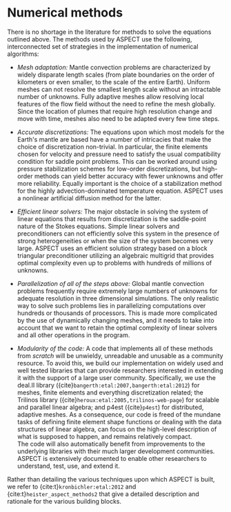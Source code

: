 
# Numerical methods

There is no shortage in the literature for methods to solve the equations outlined above.
The methods used by ASPECT use the following, interconnected set of strategies in the implementation of numerical algorithms:

-   *Mesh adaptation:* Mantle convection problems are characterized by widely disparate length scales (from plate boundaries on the order of kilometers or even smaller, to the scale of the entire Earth).
Uniform meshes can not resolve the smallest length scale without an intractable number of unknowns.
Fully adaptive meshes allow resolving local features of the flow field without the need to refine the mesh globally.
Since the location of plumes that require high resolution change and move with time, meshes also need to be adapted every few time steps.

-   *Accurate discretizations:* The equations upon which most models for the Earth's mantle are based have a number of intricacies that make the choice of discretization non-trivial.
In particular, the finite elements chosen for velocity and pressure need to satisfy the usual compatibility condition for saddle point problems.
This can be worked around using pressure stabilization schemes for low-order discretizations, but high-order methods can yield better accuracy with fewer unknowns and offer more reliability.
Equally important is the choice of a stabilization method for the highly advection-dominated temperature equation.
ASPECT uses a nonlinear artificial diffusion method for the latter.

-   *Efficient linear solvers:* The major obstacle in solving the system of linear equations that results from discretization is the saddle-point nature of the Stokes equations.
Simple linear solvers and preconditioners can not efficiently solve this system in the presence of strong heterogeneities or when the size of the system becomes very large.
ASPECT uses an efficient solution strategy based on a block triangular preconditioner utilizing an algebraic multigrid that provides optimal complexity even up to problems with hundreds of millions of unknowns.

-   *Parallelization of all of the steps above:* Global mantle convection problems frequently require extremely large numbers of unknowns for adequate resolution in three dimensional simulations.
The only realistic way to solve such problems lies in parallelizing computations over hundreds or thousands of processors.
This is made more complicated by the use of dynamically changing meshes, and it needs to take into account that we want to retain the optimal complexity of linear solvers and all other operations in the program.

-   *Modularity of the code:* A code that implements all of these methods from *scratch* will be unwieldy, unreadable and unusable as a community resource.
To avoid this, we build our implementation on widely used and well tested libraries that can provide researchers interested in extending it with the support of a large user community.
Specifically, we use the deal.II library ({cite}`bangerth:etal:2007,bangerth:etal:2012`) for meshes, finite elements and everything discretization related; the Trilinos library ({cite}`heroux:etal:2005,trilinos-web-page`) for scalable and parallel linear algebra; and p4est ({cite}`p4est`) for distributed, adaptive meshes.
As a consequence, our code is freed of the mundane tasks of defining finite element shape functions or dealing with the data structures of linear algebra, can focus on the high-level description of what is supposed to happen, and remains relatively compact.    
The code will also automatically benefit from improvements to the underlying libraries with their much larger development communities.
ASPECT is extensively documented to enable other researchers to understand, test, use, and extend it.

Rather than detailing the various techniques upon which ASPECT is built, we refer to {cite:t}`kronbichler:etal:2012` and {cite:t}`heister_aspect_methods2` that give a detailed description and rationale for the various building blocks.
